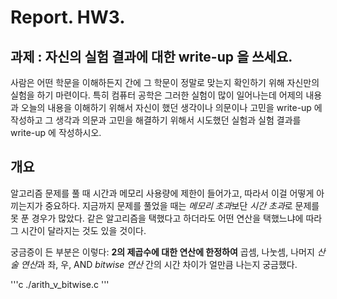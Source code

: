 # Report. HW3.

## 과제 : 자신의 실험 결과에 대한 write-up 을 쓰세요.
사람은 어떤 학문을 이해하든지 간에 그 학문이 정말로 맞는지 확인하기 위해 자신만의 실험을 하기 마련이다. 특히 컴퓨터 공학은 그러한 실험이 많이 일어나는데 어제의 내용과 오늘의 내용을 이해하기 위해서 자신이 했던 생각이나 의문이나 고민을 write-up 에 작성하고 그 생각과 의문과 고민을 해결하기 위해서 시도했던 실험과 실험 결과를 write-up 에 작성하시오.

## 개요
알고리즘 문제를 풀 때 시간과 메모리 사용량에 제한이 들어가고, 따라서 이걸 어떻게 아끼는지가 중요하다. 지금까지 문제를 풀었을 때는 *메모리 초과*보단 *시간 초과*로 문제를 못 푼 경우가 많았다. 같은 알고리즘을 택했다고 하더라도 어떤 연산을 택했느냐에 따라 그 시간이 달라지는 것도 있을 것이다.

궁금증이 든 부분은 이렇다: **2의 제곱수에 대한 연산에 한정하여** 곱셈, 나눗셈, 나머지 *산술 연산*과 좌, 우, AND *bitwise 연산* 간의 시간 차이가 얼만큼 나는지 궁금했다.

'''c
./arith_v_bitwise.c
'''
